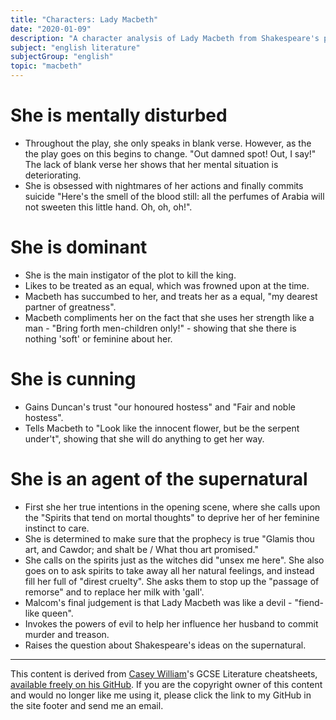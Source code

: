 ```yaml
---
title: "Characters: Lady Macbeth"
date: "2020-01-09"
description: "A character analysis of Lady Macbeth from Shakespeare's play, Macbeth."
subject: "english literature"
subjectGroup: "english"
topic: "macbeth"
---
```


# She is mentally disturbed

- Throughout the play, she only speaks in blank verse. However, as the the play goes on this begins to change. "Out damned spot! Out, I say!" The lack of blank verse her shows that her mental situation is deteriorating.
- She is obsessed with nightmares of her actions and finally commits suicide "Here's the smell of the blood still: all the
  perfumes of Arabia will not sweeten this little hand. Oh, oh, oh!".

# She is dominant

- She is the main instigator of the plot to kill the king.
- Likes to be treated as an equal, which was frowned upon at the time.
- Macbeth has succumbed to her, and treats her as a equal, "my dearest partner of greatness".
- Macbeth compliments her on the fact that she uses her strength like a man - "Bring forth men-children only!" - showing that she there is nothing 'soft' or feminine about her.

# She is cunning

- Gains Duncan's trust "our honoured hostess" and "Fair and noble hostess".
- Tells Macbeth to "Look like the innocent flower, but be the serpent under't", showing that she will do anything to get her way.

# She is an agent of the supernatural

- First she her true intentions in the opening scene, where she calls upon the "Spirits that tend on mortal thoughts" to deprive her of her feminine instinct to care.
- She is determined to make sure that the prophecy is true "Glamis thou art, and Cawdor; and shalt be / What thou art promised."
- She calls on the spirits just as the witches did "unsex me here". She also goes on to ask spirits to take away all her natural feelings, and instead fill her full of "direst cruelty". She asks them to stop up the "passage of remorse" and to replace her milk with 'gall'.
- Malcom's final judgement is that Lady Macbeth was like a devil - "fiend-like queen".
- Invokes the powers of evil to help her influence her husband to commit murder and treason.
- Raises the question about Shakespeare's ideas on the supernatural.

---

This content is derived from [Casey William](https://github.com/shnupta)'s GCSE Literature cheatsheets, [available freely on his GitHub](https://github.com/shnupta/EnglishGCSE2017). If you are the copyright owner of this content and would no longer like me using it, please click the link to my GitHub in the site footer and send me an email.
